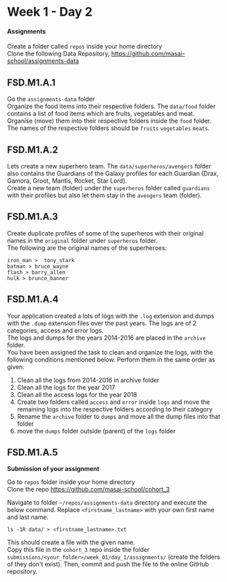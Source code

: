 # Week 1 - Day 2

#### Assignments

Create a folder called `repos` inside your home directory  
Clone the following Data Repository, https://github.com/masai-school/assignments-data 

## FSD.M1.A.1 

Go the `assignments-data` folder  
Organize the food items into their respective folders. The `data/food` folder contains a list of food items which are fruits, vegetables and meat.  
Organise (move) them into their respective folders inside the `food` folder.   
The names of the respective folders should be `fruits` `vegetables` `meats`.

## FSD.M1.A.2 

Lets create a new superhero team. The `data/superheros/avengers` folder also contains the Guardians of the Galaxy profiles for each Guardian (Drax, Gamora, Groot, Mantis, Rocket, Star Lord).  
Create a new team (folder) under the `superheros` folder called `guardians` with their profiles but also let them stay in the `avengers` team (folder).

## FSD.M1.A.3 

Create duplicate profiles of some of the superheros with their original names in the `original` folder under `superheros` folder.  
The following are the original names of the superheroes: 

```
iron_man >  tony_stark 
batman > bruce_wayne 
flash > barry_allen 
hulk > brunce_banner
```

## FSD.M1.A.4 

Your application created a lots of logs with the `.log` extension and dumps with the `.dump` extension files over the past years. The logs are of 2 categories, access and error logs.  
The logs and dumps for the years 2014-2016 are placed in the `archive` folder.  
You have been assigned the task to clean and organize the logs, with the following conditions mentioned below. Perform them in the same order as given:

1. Clean all the logs from 2014-2016 in archive folder
2. Clean all the logs for the year 2017
3. Clean all the access logs for the year 2018 
4. Create two folders called `access` and `error` inside `logs` and move the remaining logs into the respective folders according to their category
5. Rename the `archive` folder to `dumps` and move all the dump files into that folder
6. move the `dumps` folder outside (parent) of the `logs` folder

## FSD.M1.A.5 

**Submission of your assignment**

Go to `repos` folder inside your home directory  
Clone the repo https://github.com/masai-school/cohort_3

Navigate to folder  `~/repos/assignments-data` directory and execute the below command. Replace `<firstname_lastname>` with your own first name and last name. 

```
ls -1R data/ > <firstname_lastname>.txt
```
This should create a file with the given name.   
Copy this file in the `cohort_3` repo inside the folder `submissions/<your_folder>/week_01/day_1/assignments/`  (create the folders of they don't exist). Then, commit and push the file to the online GitHub repository.
